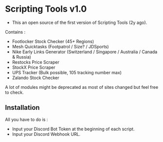 # Scripting Tools v1.0

- This an open source of the first version of Scripting Tools (2y ago).

Contains :

- Footlocker Stock Checker (45+ Regions)
- Mesh Quicktasks (Footpatrol / Size? / JDSports)
- Nike Early Links Generator (Switzerland / Singapore / Australia / Canada & Russia)
- Restocks Price Scraper
- StockX Price Scraper
- UPS Tracker (Bulk possible, 105 tracking number max)
- Zalando Stock Checker


A lot of modules might be deprecated as most of sites changed but feel free to check.

## Installation 

All you have to do is :

- Input your Discord Bot Token at the beginning of each script.
- Input your Discord Webhook URL.
